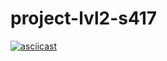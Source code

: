 # project-lvl2-s417
[![asciicast](https://asciinema.org/a/pUosPZkna0TMfPb2YeYXGfspP.svg)](https://asciinema.org/a/pUosPZkna0TMfPb2YeYXGfspP)

